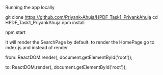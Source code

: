 Running the app locally

git clone https://github.com/Priyank-Ahuja/HPDF_Task1_PriyankAhuja
cd HPDF_Task1_PriyankAhuja
npm install

npm start

It will render the SearchPage by default.
to render the HomePage go to index.js and instead of <SearchPage /> render <HomePage /> 

from: 
ReactDOM.render(<SearchPage />, document.getElementById('root'));

to:
ReactDOM.render(<HomePage />, document.getElementById('root'));
